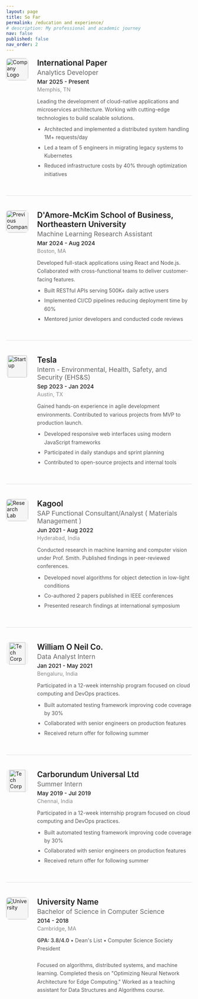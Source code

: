 ```yaml
---
layout: page
title: So Far
permalink: /education and experience/
# description: My professional and academic journey
nav: false
published: false
nav_order: 2
---
```


<style>
.experience-container {
  max-width: 100%;
}

.experience-item {
  margin-bottom: 2.5rem;
  padding-bottom: 2rem;
  border-bottom: 1px solid #e0e0e0;
  display: flex;
  gap: 1.5rem;
  align-items: flex-start;
}

.experience-item:last-child {
  border-bottom: none;
}

.experience-logo {
  flex-shrink: 0;
  width: 60px;
  height: 60px;
  display: flex;
  align-items: center;
  justify-content: center;
  background-color: #f5f5f5;
  border-radius: 8px;
  overflow: hidden;
}

.experience-logo img {
  width: 100%;
  height: 100%;
  object-fit: contain;
  padding: 8px;
}

/* Fallback for missing logos - displays first letter */
.experience-logo.no-image {
  background: linear-gradient(135deg, var(--global-theme-color), #667eea);
  color: white;
  font-size: 1.5rem;
  font-weight: bold;
}

.experience-details {
  flex: 1;
}

.experience-header {
  display: flex;
  justify-content: space-between;
  align-items: flex-start;
  flex-wrap: wrap;
  gap: 1rem;
  margin-bottom: 0.5rem;
}

.experience-title-section {
  flex: 1;
}

.experience-company {
  font-size: 1.3rem;
  font-weight: 600;
  color: var(--global-text-color);
  margin-bottom: 0.2rem;
}

.experience-role {
  font-size: 1.1rem;
  color: #666;
  margin-bottom: 0.3rem;
}

.experience-date {
  font-size: 0.95rem;
  color: var(--global-theme-color);
  font-weight: 500;
}

.experience-location {
  font-size: 0.9rem;
  color: #888;
  margin-top: 0.2rem;
}

.experience-content {
  margin-top: 0.8rem;
  line-height: 1.6;
  color: #555;
}

.experience-content ul {
  margin-top: 0.5rem;
  padding-left: 1.2rem;
}

.experience-content li {
  margin-bottom: 0.3rem;
}

.experience-content a {
  color: var(--global-theme-color);
  text-decoration: none;
}

.experience-content a:hover {
  text-decoration: underline;
}

/* Responsive design */
@media (max-width: 768px) {
  .experience-item {
    flex-direction: column;
    gap: 1rem;
  }
  
  .experience-logo {
    width: 50px;
    height: 50px;
  }
  
  .experience-header {
    flex-direction: column;
    gap: 0.5rem;
  }
}

/* Dark mode support */
@media (prefers-color-scheme: dark) {
  .experience-logo {
    background-color: #2a2a2a;
  }
  
  .experience-content {
    color: #ccc;
  }
  
  .experience-role {
    color: #aaa;
  }
  
  .experience-location {
    color: #999;
  }
}
</style>

<div class="experience-container">
  
  <div class="experience-item">
    <div class="experience-logo">
      <!-- Replace with actual logo path or use fallback letter -->
      <img src="/assets/img/logos/IP new logo.png" alt="Company Logo" onerror="this.parentElement.classList.add('no-image'); this.parentElement.innerHTML='C';">
    </div>
    <div class="experience-details">
      <div class="experience-header">
        <div class="experience-title-section">
          <div class="experience-company">International Paper</div>
          <div class="experience-role">Analytics Developer</div>
          <div class="experience-date">Mar 2025 - Present</div>
          <div class="experience-location">Memphis, TN</div>
        </div>
      </div>
      <div class="experience-content">
        Leading the development of cloud-native applications and microservices architecture. Working with cutting-edge technologies to build scalable solutions.
        <ul>
          <li>Architected and implemented a distributed system handling 1M+ requests/day</li>
          <li>Led a team of 5 engineers in migrating legacy systems to Kubernetes</li>
          <li>Reduced infrastructure costs by 40% through optimization initiatives</li>
        </ul>
      </div>
    </div>
  </div>
  
  <div class="experience-item">
    <div class="experience-logo">
      <img src="/assets/img/logos/D'amore_northeastern_logo.jpeg" alt="Previous Company" onerror="this.parentElement.classList.add('no-image'); this.parentElement.innerHTML='P';">
    </div>
    <div class="experience-details">
      <div class="experience-header">
        <div class="experience-title-section">
          <div class="experience-company">D'Amore-McKim School of Business, Northeastern University</div>
          <div class="experience-role">Machine Learning Research Assistant</div>
          <div class="experience-date">Mar 2024 - Aug 2024</div>
          <div class="experience-location">Boston, MA</div>
        </div>
      </div>
      <div class="experience-content">
        Developed full-stack applications using React and Node.js. Collaborated with cross-functional teams to deliver customer-facing features.
        <ul>
          <li>Built RESTful APIs serving 500K+ daily active users</li>
          <li>Implemented CI/CD pipelines reducing deployment time by 60%</li>
          <li>Mentored junior developers and conducted code reviews</li>
        </ul>
      </div>
    </div>
  </div>
  
  <div class="experience-item">
    <div class="experience-logo">
      <img src="/assets/img/logos/Tesla_logo.png" alt="Startup" onerror="this.parentElement.classList.add('no-image'); this.parentElement.innerHTML='S';">
    </div>
    <div class="experience-details">
      <div class="experience-header">
        <div class="experience-title-section">
          <div class="experience-company">Tesla</div>
          <div class="experience-role">Intern - Environmental, Health, Safety, and Security (EHS&S)</div>
          <div class="experience-date">Sep 2023 - Jan 2024</div>
          <div class="experience-location">Austin, TX</div>
        </div>
      </div>
      <div class="experience-content">
        Gained hands-on experience in agile development environments. Contributed to various projects from MVP to production launch.
        <ul>
          <li>Developed responsive web interfaces using modern JavaScript frameworks</li>
          <li>Participated in daily standups and sprint planning</li>
          <li>Contributed to open-source projects and internal tools</li>
        </ul>
      </div>
    </div>
  </div>
  
  <div class="experience-item">
    <div class="experience-logo">
      <img src="/assets/img/logos/Kagool_Logo_new.jpg" alt="Research Lab" onerror="this.parentElement.classList.add('no-image'); this.parentElement.innerHTML='R';">
    </div>
    <div class="experience-details">
      <div class="experience-header">
        <div class="experience-title-section">
          <div class="experience-company">Kagool</div>
          <div class="experience-role">SAP Functional Consultant/Analyst ( Materials Management )</div>
          <div class="experience-date">Jun 2021 - Aug 2022</div>
          <div class="experience-location">Hyderabad, India</div>
        </div>
      </div>
      <div class="experience-content">
        Conducted research in machine learning and computer vision under Prof. Smith. Published findings in peer-reviewed conferences.
        <ul>
          <li>Developed novel algorithms for object detection in low-light conditions</li>
          <li>Co-authored 2 papers published in IEEE conferences</li>
          <li>Presented research findings at international symposium</li>
        </ul>
      </div>
    </div>
  </div>

  <div class="experience-item">
    <div class="experience-logo">
      <img src="/assets/img/logos/william-o-neil-co-logo.jpg" alt="Tech Corp" onerror="this.parentElement.classList.add('no-image'); this.parentElement.innerHTML='T';">
    </div>
    <div class="experience-details">
      <div class="experience-header">
        <div class="experience-title-section">
          <div class="experience-company">William O Neil Co.</div>
          <div class="experience-role">Data Analyst Intern</div>
          <div class="experience-date">Jan 2021 - May 2021</div>
          <div class="experience-location">Bengaluru, India</div>
        </div>
      </div>
      <div class="experience-content">
        Participated in a 12-week internship program focused on cloud computing and DevOps practices.
        <ul>
          <li>Built automated testing framework improving code coverage by 30%</li>
          <li>Collaborated with senior engineers on production features</li>
          <li>Received return offer for following summer</li>
        </ul>
      </div>
    </div>
  </div>

  <div class="experience-item">
    <div class="experience-logo">
      <img src="/assets/img/logos/Carborundum logo.jpeg" alt="Tech Corp" onerror="this.parentElement.classList.add('no-image'); this.parentElement.innerHTML='T';">
    </div>
    <div class="experience-details">
      <div class="experience-header">
        <div class="experience-title-section">
          <div class="experience-company">Carborundum Universal Ltd</div>
          <div class="experience-role">Summer Intern</div>
          <div class="experience-date">May 2019 - Jul 2019</div>
          <div class="experience-location">Chennai, India</div>
        </div>
      </div>
      <div class="experience-content">
        Participated in a 12-week internship program focused on cloud computing and DevOps practices.
        <ul>
          <li>Built automated testing framework improving code coverage by 30%</li>
          <li>Collaborated with senior engineers on production features</li>
          <li>Received return offer for following summer</li>
        </ul>
      </div>
    </div>
  </div>
  
  <div class="experience-item">
    <div class="experience-logo">
      <img src="/assets/img/logos/university-logo.png" alt="University" onerror="this.parentElement.classList.add('no-image'); this.parentElement.innerHTML='U';">
    </div>
    <div class="experience-details">
      <div class="experience-header">
        <div class="experience-title-section">
          <div class="experience-company">University Name</div>
          <div class="experience-role">Bachelor of Science in Computer Science</div>
          <div class="experience-date">2014 - 2018</div>
          <div class="experience-location">Cambridge, MA</div>
        </div>
      </div>
      <div class="experience-content">
        <strong>GPA: 3.8/4.0</strong> • Dean's List • Computer Science Society President
        <br><br>
        Focused on algorithms, distributed systems, and machine learning. Completed thesis on "Optimizing Neural Network Architecture for Edge Computing." Worked as a teaching assistant for Data Structures and Algorithms course.
      </div>
    </div>
  </div>
  
</div>